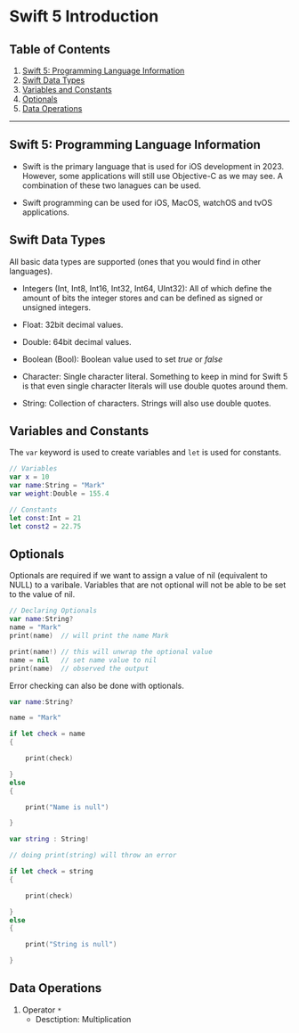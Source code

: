 # Swift 5 Introduction

## Table of Contents

1. [Swift 5: Programming Language Information]()
2. [Swift Data Types]()
3. [Variables and Constants]()
4. [Optionals]()
5. [Data Operations]()

---

## Swift 5: Programming Language Information

- Swift is the primary language that is used for iOS development in 2023. However, some applications will still use Objective-C as we may see. A combination of these two lanagues can be used. 

- Swift programming can be used for iOS, MacOS, watchOS and tvOS applications.

## Swift Data Types 

All basic data types are supported (ones that you would find in other languages).

- Integers (Int, Int8, Int16, Int32, Int64, UInt32): All of which define the amount of bits the integer stores and can be defined as signed or unsigned integers.

- Float: 32bit decimal values.

- Double: 64bit decimal values.

- Boolean (Bool): Boolean value used to set *true* or *false*

- Character: Single character literal. Something to keep in mind for Swift 5 is that even single character literals will use double quotes around them.

- String: Collection of characters. Strings will also use double quotes.

## Variables and Constants

The `var` keyword is used to create variables and `let` is used for constants.

```Swift
// Variables
var x = 10
var name:String = "Mark"
var weight:Double = 155.4

// Constants
let const:Int = 21
let const2 = 22.75
```

## Optionals

Optionals are required if we want to assign a value of nil (equivalent to NULL) to a varibale. Variables that are not optional will not be able to be set to the value of nil.

```Swift
// Declaring Optionals
var name:String?
name = "Mark"
print(name)  // will print the name Mark

print(name!) // this will unwrap the optional value
name = nil   // set name value to nil
print(name)  // observed the output
```

Error checking can also be done with optionals. 

```Swift
var name:String?

name = "Mark"

if let check = name 
{

	print(check)

} 
else
{

	print("Name is null") 

}

var string : String!

// doing print(string) will throw an error

if let check = string
{

	print(check)

}
else
{

	print("String is null")

}
```

## Data Operations

1. Operator `*` 
	- Desctiption: Multiplication
